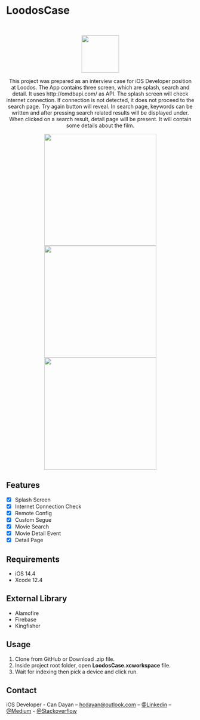 # LoodosCase

<br />
<p align="center">
  <img src= "https://github.com/active-sludge/LoodosCase/blob/main/loodos-logo.png?raw=true" width="100" >
  
  <p align="center">
  This project was prepared as an interview case for iOS Developer position at Loodos.
  The App contains three screen, which are splash, search and detail. It uses http://omdbapi.com/ as API. 
  The splash screen will check internet connection. If connection is not detected, it does not proceed to the search page. Try again button will reveal.
  In search page, keywords can be written and after pressing search related results will be displayed under. 
  When clicked on a search result, detail page will be present. It will contain some details about the film. 
  </p>
  
  
  <p align="row">
    <p align="center">
       <img src= "https://github.com/active-sludge/LoodosCase/blob/main/loodos-gif-1.gif?raw=true" width="300" >
       <img src= "https://github.com/active-sludge/LoodosCase/blob/main/loodos-gif-2.gif?raw=true" width="300" >
       <img src= "https://github.com/active-sludge/LoodosCase/blob/main/loodos-gif-3.gif" width="300" >
    </p>
  </p>
</p>


## Features

- [x] Splash Screen
- [x] Internet Connection Check
- [x] Remote Config
- [x] Custom Segue
- [x] Movie Search
- [x] Movie Detail Event
- [x] Detail Page

## Requirements

- iOS 14.4
- Xcode 12.4

## External Library

- Alamofire 
- Firebase
- Kingfisher

## Usage

1. Clone from GitHub or Download .zip file.
2. Inside project root folder, open __LoodosCase.xcworkspace__ file.
3. Wait for indexing then pick a device and click run.

## Contact

iOS Developer - Can Dayan – hcdayan@outlook.com – [@Linkedin](https://www.linkedin.com/in/can-d/) – [@Medium](https://activesludge.medium.com/) - [@Stackoverflow](https://stackoverflow.com/users/12594970/active-sludge)
